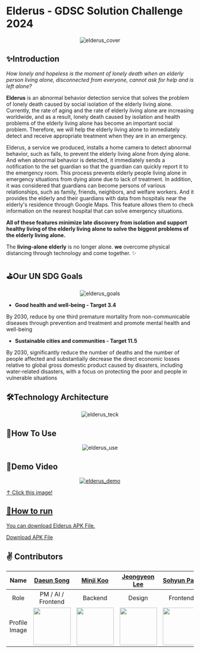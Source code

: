 # Elderus - GDSC Solution Challenge 2024
<p align="center">
  <img alt="elderus_cover" src="https://github.com/GDSC-SWU/2024-Elderus-SolutionChallenge/assets/77158164/466c4c37-ad05-4cf7-afda-670d7a06aa75">
</p>


## ✨Introduction
*How lonely and hopeless is the moment of lonely death when an elderly person living alone, disconnected from everyone, cannot ask for help and is left alone?*


**Elderus** is an abnormal behavior detection service that solves the problem of lonely death caused by social isolation of the elderly living alone. Currently, the rate of aging and the rate of elderly living alone are increasing worldwide, and as a result, lonely death caused by isolation and health problems of the elderly living alone has become an important social problem. Therefore, we will help the elderly living alone to immediately detect and receive appropriate treatment when they are in an emergency.

Elderus, a service we produced, installs a home camera to detect abnormal behavior, such as falls, to prevent the elderly living alone from dying alone. And when abnormal behavior is detected, it immediately sends a notification to the set guardian so that the guardian can quickly report it to the emergency room. This process prevents elderly people living alone in emergency situations from dying alone due to lack of treatment. In addition, it was considered that guardians can become persons of various relationships, such as family, friends, neighbors, and welfare workers. And it provides the elderly and their guardians with data from hospitals near the elderly's residence through Google Maps. This feature allows them to check information on the nearest hospital that can solve emergency situations.

**All of these features minimize late discovery from isolation and support healthy living of the elderly living alone to solve the biggest problems of the elderly living alone.**


The **living-alone elderly** is no longer alone. **we** overcome physical distancing through technology and come together. ✨


## ⛳Our UN SDG Goals
<p align="center">
  <img alt="elderus_goals" src="https://github.com/GDSC-SWU/2024-Elderus-SolutionChallenge/assets/77158164/7603ea19-a5ef-4e41-a843-02c57590e8dd">
</p>

- **Good health and well-being - Target 3.4**

By 2030, reduce by one third premature mortality from non-communicable diseases through prevention and treatment and promote mental health and well-being


- **Sustainable cities and communities - Target 11.5**

By 2030, significantly reduce the number of deaths and the number of people affected and substantially decrease the direct economic losses relative to global gross domestic product caused by disasters, including water-related disasters, with a focus on protecting the poor and people in vulnerable situations


## 🛠️Technology Architecture
<p align="center">
  <img alt="elderus_teck" src="https://github.com/GDSC-SWU/2024-Elderus-SolutionChallenge/assets/81478444/ea528d5b-323e-4982-9707-1edd41e82523">
</p>


## 📱How To Use
<p align="center">
  <img alt="elderus_use" src="https://github.com/GDSC-SWU/2024-Elderus-SolutionChallenge/assets/77158164/cc62d676-1062-415f-8de0-5c9a568f929e">
</p>


## 🎥Demo Video
<p align="center">
  <a href="https://youtu.be/gA_D1yLG9EI?si=MLKgYR4buTDMneNx"><img alt="elderus_demo" src="https://github.com/GDSC-SWU/2024-Elderus-SolutionChallenge/assets/77158164/0b1b088f-dfbb-4d67-b663-7bc878d94856">
</p>

↑ Click this image!


## 📱How to run
<P>You can download Elderus APK File.</P>
<a href="https://drive.google.com/file/d/1KnTPUgRLlJAb8zta2TE5mD_EiPGJckZC/view?usp=sharing" >Download APK File</a>


## ✌️ Contributors

|Name|[Daeun Song](https://github.com/daeun6)|[Minji Koo]()|[Jeongyeon Lee]()|[Sohyun Park](https://github.com/Sohyunnnn)|
|:---:|:---:|:---:|:---:|:---:|
|Role|PM / AI / Frontend | Backend | Design | Frontend |
|Profile Image|<img width="100" src="https://github.com/GDSC-SWU/2024-Elderus-SolutionChallenge/assets/81478444/8439db9a-63e6-43fe-8d7a-008eee9035b5"/>|<img width="100" src=""/>|<img width="100" src=""/>|<img width="100" src="https://github.com/GDSC-SWU/2024-Elderus-SolutionChallenge/assets/108279922/85be16ed-08fb-41a7-9a2c-b6fbafaa0679"/>|

